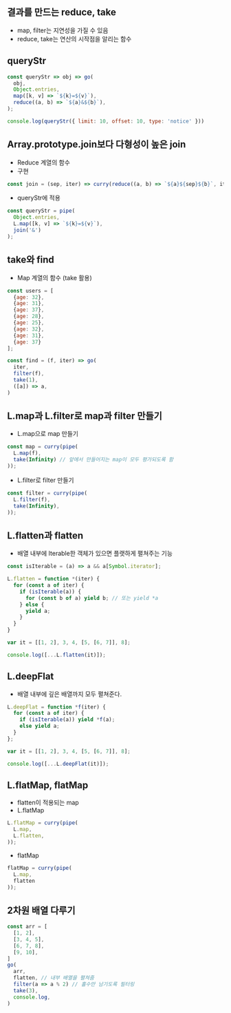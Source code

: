 ## 결과를 만드는 reduce, take
* map, filter는 지연성을 가질 수 있음
* reduce, take는 연산의 시작점을 알리는 함수
  
## queryStr
```js
const queryStr => obj => go(
  obj,
  Object.entries,
  map([k, v] => `${k}=${v}`),
  reduce((a, b) => `${a}&${b}`),
);

console.log(queryStr({ limit: 10, offset: 10, type: 'notice' }))
```

## Array.prototype.join보다 다형성이 높은 join
* Reduce 계열의 함수
* 구현
```js
const join = (sep, iter) => curry(reduce((a, b) => `${a}${sep}${b}`, iter));
```
* queryStr에 적용
```js
const queryStr = pipe(
  Object.entries,
  L.map([k, v] => `${k}=${v}`),
  join('&')
);
```

## take와 find
* Map 계열의 함수 (take 활용)
```js
const users = [
  {age: 32},
  {age: 31},
  {age: 37},
  {age: 28},
  {age: 25},
  {age: 32},
  {age: 31},
  {age: 37}
];

const find = (f, iter) => go(
  iter,
  filter(f),
  take(1),
  ([a]) => a,
)
```

## L.map과 L.filter로 map과 filter 만들기
* L.map으로 map 만들기
```js
const map = curry(pipe(
  L.map(f),
  take(Infinity) // 앞에서 만들어지는 map이 모두 평가되도록 함
));
```
* L.filter로 filter 만들기
```js
const filter = curry(pipe(
  L.filter(f),
  take(Infinity),
));
```

## L.flatten과 flatten
* 배열 내부에 Iterable한 객체가 있으면 플랫하게 펼쳐주는 기능
```js
const isIterable = (a) => a && a[Symbol.iterator];

L.flatten = function *(iter) {
  for (const a of iter) {
    if (isIterable(a)) {
      for (const b of a) yield b; // 또는 yield *a
    } else {
      yield a;
    }
  }
}

var it = [[1, 2], 3, 4, [5, [6, 7]], 8];

console.log([...L.flatten(it)]);
```


## L.deepFlat
* 배열 내부에 깊은 배열까지 모두 펼쳐준다.
```js
L.deepFlat = function *f(iter) {
  for (const a of iter) {
    if (isIterable(a)) yield *f(a);
    else yield a;
  }
};

var it = [[1, 2], 3, 4, [5, [6, 7]], 8];

console.log([...L.deepFlat(it)]);
```

## L.flatMap, flatMap
* flatten이 적용되는 map
* L.flatMap
```js
L.flatMap = curry(pipe(
  L.map,
  L.flatten,
));
```
* flatMap
```js
flatMap = curry(pipe(
  L.map,
  flatten
));
```

## 2차원 배열 다루기
```js
const arr = [
  [1, 2],
  [3, 4, 5],
  [6, 7, 8],
  [9, 10],
]
go(
  arr,
  flatten, // 내부 배열을 펼쳐줌
  filter(a => a % 2) // 홀수만 남기도록 필터링
  take(3),
  console.log,
)
```